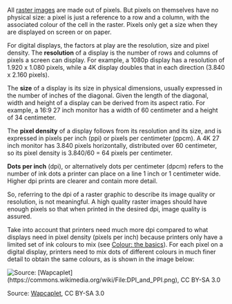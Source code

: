 All <span class="internal-link">[raster images](raster-images)</span> are made out of pixels. But pixels on themselves have no physical size: a pixel is just a reference to a row and a column, with the associated colour of the cell in the raster. Pixels only get a size when they are displayed on screen or on paper.

For digital displays, the factors at play are the resolution, size and pixel density. The **resolution** of a display is the number of rows and columns of pixels a screen can display. For example, a 1080p display has a resolution of 1.920 x 1.080 pixels, while a 4K display doubles that in each direction (3.840 x 2.160 pixels).

The **size** of a display is its size in physical dimensions, usually expressed in the number of inches of the diagonal. Given the length of the diagonal, width and height of a display can be derived from its aspect ratio. For example, a 16:9 27 inch monitor has a width of 60 centimeter and a height of 34 centimeter.

The **pixel density** of a display follows from its resolution and its size, and is expressed in pixels per inch (ppi) or pixels per centimeter (ppcm). A 4K 27 inch monitor has 3.840 pixels horizontally, distributed over 60 centimeter, so its pixel density is 3.840/60 = 64 pixels per centimeter. 

**Dots per inch** (dpi), or alternatively dots per centimeter (dpcm) refers to the number of ink dots a printer can place on a line 1 inch or 1 centimeter wide. Higher dpi prints are clearer and contain more detail.

So, referring to the dpi of a raster graphic to describe its image quality or resolution, is not meaningful. A high quality raster images should have enough pixels so that when printed in the desired dpi, image quality is assured.

Take into account that printers need much more dpi compared to what displays need in pixel density (pixels per inch) because printers only have a limited set of ink colours to mix (see [Colour: the basics](Colour%20the%20basics%20a90e331756d2497aa8b2b3ce26b9e3de.md)). For each pixel on a digital display, printers need to mix dots of different colours in much finer detail to obtain the same colours, as is shown in the image below:

<p class='center'>
<img src='File%20formats,%20dimensions%20and%20units%20d1757276a4214716bd793dd0f19ac95c/DPI_and_PPI.png' alt='Source: [Wapcaplet](https://commons.wikimedia.org/wiki/File:DPI_and_PPI.png), CC BY-SA 3.0' class='max-600' />
</p>

Source: [Wapcaplet](https://commons.wikimedia.org/wiki/File:DPI_and_PPI.png), CC BY-SA 3.0